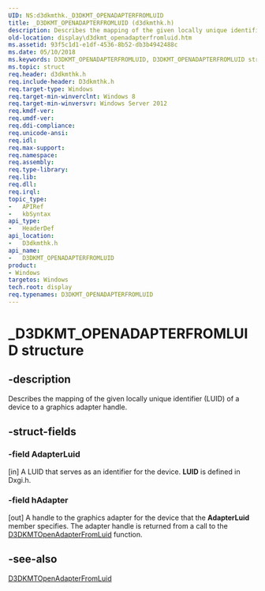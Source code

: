 ```yaml
---
UID: NS:d3dkmthk._D3DKMT_OPENADAPTERFROMLUID
title: _D3DKMT_OPENADAPTERFROMLUID (d3dkmthk.h)
description: Describes the mapping of the given locally unique identifier (LUID) of a device to a graphics adapter handle.
old-location: display\d3dkmt_openadapterfromluid.htm
ms.assetid: 93f5c1d1-e1df-4536-8b52-db3b4942488c
ms.date: 05/10/2018
ms.keywords: D3DKMT_OPENADAPTERFROMLUID, D3DKMT_OPENADAPTERFROMLUID structure [Display Devices], _D3DKMT_OPENADAPTERFROMLUID, d3dkmthk/D3DKMT_OPENADAPTERFROMLUID, display.d3dkmt_openadapterfromluid
ms.topic: struct
req.header: d3dkmthk.h
req.include-header: D3dkmthk.h
req.target-type: Windows
req.target-min-winverclnt: Windows 8
req.target-min-winversvr: Windows Server 2012
req.kmdf-ver: 
req.umdf-ver: 
req.ddi-compliance: 
req.unicode-ansi: 
req.idl: 
req.max-support: 
req.namespace: 
req.assembly: 
req.type-library: 
req.lib: 
req.dll: 
req.irql: 
topic_type:
-	APIRef
-	kbSyntax
api_type:
-	HeaderDef
api_location:
-	D3dkmthk.h
api_name:
-	D3DKMT_OPENADAPTERFROMLUID
product:
- Windows
targetos: Windows
tech.root: display
req.typenames: D3DKMT_OPENADAPTERFROMLUID
---
```


# _D3DKMT_OPENADAPTERFROMLUID structure


## -description


Describes the mapping of the given locally unique identifier (LUID) of a device to a graphics adapter handle.


## -struct-fields




### -field AdapterLuid

 [in] A LUID that serves as an identifier for the device. <b>LUID</b> is defined in Dxgi.h.


### -field hAdapter

[out] A handle to the graphics adapter for the device that the <b>AdapterLuid</b> member specifies. The adapter handle is returned from a call to the <a href="https://msdn.microsoft.com/library/windows/hardware/hh780247">D3DKMTOpenAdapterFromLuid</a> function.


## -see-also




<a href="https://msdn.microsoft.com/library/windows/hardware/hh780247">D3DKMTOpenAdapterFromLuid</a>
 

 

